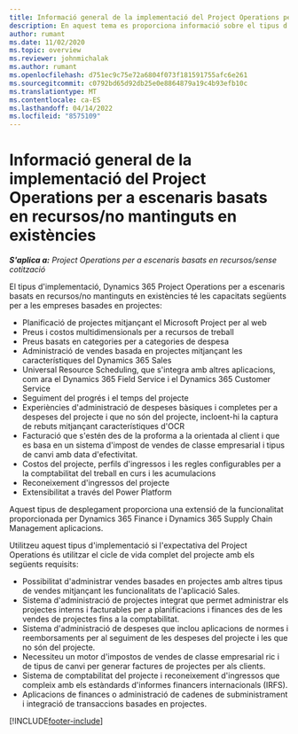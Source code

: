 ```yaml
---
title: Informació general de la implementació del Project Operations per a escenaris basats en recursos/no mantinguts en existències
description: En aquest tema es proporciona informació sobre el tipus d'implementació del Project Operations per a escenaris basats en recursos/no mantinguts en existències.
author: rumant
ms.date: 11/02/2020
ms.topic: overview
ms.reviewer: johnmichalak
ms.author: rumant
ms.openlocfilehash: d751ec9c75e72a6804f073f181591755afc6e261
ms.sourcegitcommit: c0792bd65d92db25e0e8864879a19c4b93efb10c
ms.translationtype: MT
ms.contentlocale: ca-ES
ms.lasthandoff: 04/14/2022
ms.locfileid: "8575109"
---
```

# <a name="project-operations-for-resourcenon-stocked-based-scenarios-deployment-overview"></a>Informació general de la implementació del Project Operations per a escenaris basats en recursos/no mantinguts en existències

_**S'aplica a:** Project Operations per a escenaris basats en recursos/sense cotització_

El tipus d'implementació, Dynamics 365 Project Operations per a escenaris basats en recursos/no mantinguts en existències té les capacitats següents per a les empreses basades en projectes:

- Planificació de projectes mitjançant el Microsoft Project per al web
- Preus i costos multidimensionals per a recursos de treball
- Preus basats en categories per a categories de despesa
- Administració de vendes basada en projectes mitjançant les característiques del Dynamics 365 Sales
- Universal Resource Scheduling, que s'integra amb altres aplicacions, com ara el Dynamics 365 Field Service i el Dynamics 365 Customer Service
- Seguiment del progrés i el temps del projecte
- Experiències d'administració de despeses bàsiques i completes per a despeses del projecte i que no són del projecte, incloent-hi la captura de rebuts mitjançant característiques d'OCR
- Facturació que s'estén des de la proforma a la orientada al client i que es basa en un sistema d'impost de vendes de classe empresarial i tipus de canvi amb data d'efectivitat.
- Costos del projecte, perfils d'ingressos i les regles configurables per a la comptabilitat del treball en curs i les acumulacions
- Reconeixement d'ingressos del projecte
- Extensibilitat a través del Power Platform

Aquest tipus de desplegament proporciona una extensió de la funcionalitat proporcionada per Dynamics 365 Finance i Dynamics 365 Supply Chain Management aplicacions.

Utilitzeu aquest tipus d'implementació si l'expectativa del Project Operations és utilitzar el cicle de vida complet del projecte amb els següents requisits:

- Possibilitat d'administrar vendes basades en projectes amb altres tipus de vendes mitjançant les funcionalitats de l'aplicació Sales.
- Sistema d'administració de projectes integrat que permet administrar els projectes interns i facturables per a planificacions i finances des de les vendes de projectes fins a la comptabilitat.
- Sistema d'administració de despeses que inclou aplicacions de normes i reemborsaments per al seguiment de les despeses del projecte i les que no són del projecte.
- Necessiteu un motor d'impostos de vendes de classe empresarial ric i de tipus de canvi per generar factures de projectes per als clients.
- Sistema de comptabilitat del projecte i reconeixement d'ingressos que compleix amb els estàndards d'informes financers internacionals (IRFS).
- Aplicacions de finances o administració de cadenes de subministrament i integració de transaccions basades en projectes.


[!INCLUDE[footer-include](../includes/footer-banner.md)]